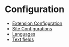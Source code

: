 # Configuration

* [Extension Configuration](ExtensionConfiguration/Readme.md)
* [Site Configurations](SiteConfigurations/Readme.md)
* [Languages](TranslatableElements/Languages.md)
* [Text fields](TranslatableElements/Fields.md)
